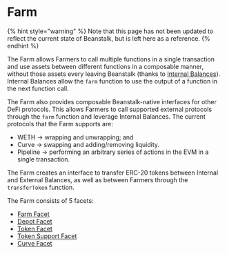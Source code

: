 # Farm

{% hint style="warning" %}
Note that this page has not been updated to reflect the current state of Beanstalk, but is left here as a reference.
{% endhint %}

The Farm allows Farmers to call multiple functions in a single transaction and use assets between different functions in a composable manner, without those assets every leaving Beanstalk (thanks to [Internal Balances](../../overview/internal-balances.md)). Internal Balances allow the `farm` function to use the output of a function in the next function call.

The Farm also provides composable Beanstalk-native interfaces for other DeFi protocols. This allows Farmers to call supported external protocols through the `farm` function and leverage Internal Balances. The current protocols that the Farm supports are:

* WETH -> wrapping and unwrapping; and
* Curve -> swapping and adding/removing liquidity.
* Pipeline -> performing an arbitrary series of actions in the EVM in a single transaction.

The Farm creates an interface to transfer ERC-20 tokens between Internal and External Balances, as well as between Farmers through the `transferToken` function.

The Farm consists of 5 facets:

* [Farm Facet](farm-facet.md)
* [Depot Facet](depot-facet.md)
* [Token Facet](token-facet.md)
* [Token Support Facet](token-support-facet.md)
* [Curve Facet](curve-facet.md)
